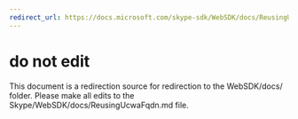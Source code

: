 ```yaml
---
redirect_url: https://docs.microsoft.com/skype-sdk/WebSDK/docs/ReusingUcwaFqdn
---
```

# do not edit
This document is a redirection source for redirection to the WebSDK/docs/ folder. Please make all edits to the Skype/WebSDK/docs/ReusingUcwaFqdn.md file.

